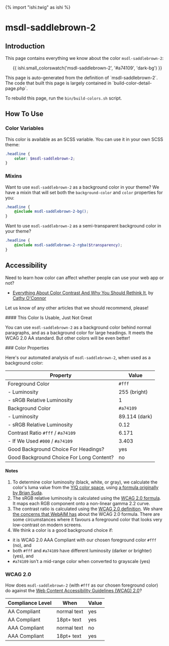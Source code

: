 {% import "ishi.twig" as ishi %}
# msdl-saddlebrown-2

## Introduction

This page contains everything we know about the color `msdl-saddlebrown-2`:

<div class="grid">
    <div class="cell">
        <div class="swatch">
            <ul>
                {{ ishi.small_colorswatch('msdl-saddlebrown-2', '#a74109', 'dark-bg') }}
            </ul>
        </div>
    </div>
</div>

<div class="callout callout--info" markdown="1">
This page is auto-generated from the definition of `msdl-saddlebrown-2`. The code that built this page is largely contained in `build-color-detail-page.php`.

To rebuild this page, run the `bin/build-colors.sh` script.
</div>

## How To Use

### Color Variables

This color is available as an SCSS variable. You can use it in your own SCSS theme:

```scss
.headline {
    color: $msdl-saddlebrown-2;
}
```

### Mixins

Want to use `msdl-saddlebrown-2` as a background color in your theme? We have a mixin that will set both the `background-color` and `color` properties for you:

```scss
.headline {
    @include msdl-saddlebrown-2-bg();
}
```

Want to use `msdl-saddlebrown-2` as a semi-transparent background color in your theme?

```scss
.headline {
    @include msdl-saddlebrown-2-rgba($transparency);
}
```

## Accessibility

Need to learn how color can affect whether people can use your web app or not?

* [Everything About Color Contrast And Why You Should Rethink It](https://www.smashingmagazine.com/2014/10/color-contrast-tips-and-tools-for-accessibility/), by [Cathy O'Connor](http://www.twitter.com/cagocon)

Let us know of any other articles that we should recommend, please!
<div class="callout callout--warning" markdown="1">
#### This Color Is Usable, Just Not Great

You can use `msdl-saddlebrown-2` as a background color behind normal paragraphs, and as a background color for large headings. It meets the WCAG 2.0 AA standard. But other colors will be even better!
</div>
### Color Properties

Here's our automated analysis of `msdl-saddlebrown-2`, when used as a background color:

Property | Value
---------|------
Foreground Color | `#fff`
- Luminosity | 255 (bright)
- sRGB Relative Luminosity | 1
Background Color | `#a74109`
- Luminosity | 89.114 (dark)
- sRGB Relative Luminosity | 0.12
Contrast Ratio `#fff` / `#a74109` | 6.171
- If We Used `#000` / `#a74109` | 3.403
Good Background Choice For Headings? | yes
Good Background Choice For Long Content? | no

#### Notes

1. To determine color luminosity (black, white, or gray), we calculate the color's luma value from the [YIQ color space](https://en.wikipedia.org/wiki/YIQ), using [a formula originally by Brian Suda](https://24ways.org/2010/calculating-color-contrast/).
1. The sRGB relative luminosity is calculated using the [WCAG 2.0 formula](https://www.w3.org/TR/WCAG20/#relativeluminancedef). It maps each RGB component onto a non-linear gamma 2.2 curve.
1. The contrast ratio is calculated using the [WCAG 2.0 definition](https://www.w3.org/TR/2008/REC-WCAG20-20081211/#contrast-ratiodef). We share [the concerns that WebAIM has](http://webaim.org/blog/wcag-2-1-feedback/) about the WCAG 2.0 formula. There are some circumstances where it favours a foreground color that looks very low-contrast on modern screens.
1. We think a color is a good background choice if:
  - it is WCAG 2.0 AAA Compliant with our chosen foreground color `#fff` (no), and
  - both `#fff` and `#a74109` have different luminosity (darker or brighter) (yes), and
  - `#a74109` isn't a mid-range color when converted to grayscale (yes)

### WCAG 2.0

How does `msdl-saddlebrown-2` (with `#fff` as our chosen foreground color) do against the [Web Content Accessibility Guidelines (WCAG) 2.0](https://www.w3.org/TR/WCAG20/)?

Compliance Level | When | Value
-----------------|------|------
AA Compliant | normal text | yes
AA Compliant | 18pt+ text | yes
AAA Compliant | normal text | no
AAA Compliant | 18pt+ text | yes